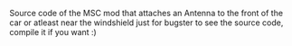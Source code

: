 Source code of the MSC mod that attaches an Antenna to the front of the car or atleast near the windshield
just for bugster to see the source code, compile it if you want :)
